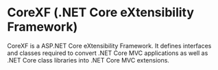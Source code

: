 ﻿# CoreXF (.NET Core eXtensibility Framework)

CoreXF is a ASP.NET Core eXtensibility Framework. It defines interfaces and classes required to convert .NET Core MVC applications as well as .NET Core class libraries into .NET Core MVC extensions.